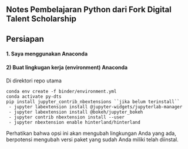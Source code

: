 ## Notes Pembelajaran Python dari Fork Digital Talent Scholarship

## Persiapan
#### 1. Saya menggunakan Anaconda
#### 2) Buat lingkugan kerja (environment) Anaconda
Di direktori repo utama

    conda env create -f binder/environment.yml
    conda activate py-dts
    pip install jupyter_contrib_nbextensions ``jika belum terinstall``
     - jupyter labextension install @jupyter-widgets/jupyterlab-manager
     - jupyter labextension install @bokeh/jupyter_bokeh
     - jupyter contrib nbextension install --user
     - jupyter nbextension enable hinterland/hinterland

Perhatikan bahwa opsi ini akan mengubah lingkungan Anda yang ada, berpotensi mengubah versi paket yang sudah Anda miliki telah diinstal.
